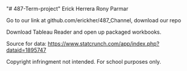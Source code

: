 "# 487-Term-project" 
Erick Herrera
Rony Parmar

Go to our link at github.com/erickher/487_Channel, download our repo

Download Tableau Reader and open up packaged workbooks.


Source for data:
https://www.statcrunch.com/app/index.php?dataid=1895747

Copyright infringment not intended.  For school purposes only.
